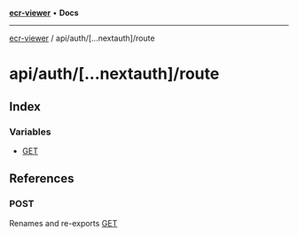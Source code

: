 [**ecr-viewer**](../../../../README.md) • **Docs**

***

[ecr-viewer](../../../../README.md) / api/auth/\[...nextauth\]/route

# api/auth/\[...nextauth\]/route

## Index

### Variables

- [GET](variables/GET.md)

## References

### POST

Renames and re-exports [GET](variables/GET.md)
